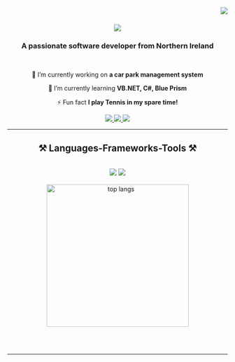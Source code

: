 <img align="right" src="https://visitor-badge.laobi.icu/badge?page_id=jNev75.jNev75" />

<h1 align="center">
  <a href="https://git.io/typing-svg">
    <img src="https://readme-typing-svg.herokuapp.com/?font=Righteous&size=35&center=true&vCenter=true&width=500&height=70&duration=4000&lines=Hi+There!+👋;+I'm+James+Neville!;" />
  </a>
</h1>

<h3 align="center">A passionate software developer from Northern Ireland</h3>

<br/>

<div align="center">
 
 🔭 I’m currently working on **a car park management system**
 
 🌱 I’m currently learning **VB.NET, C#, Blue Prism**

⚡ Fun fact **I play Tennis in my spare time!**

 </div>
 
<div align="center"> 
  <a href="mailto:nevillejam1@gmail.com">
    <img src="https://img.shields.io/badge/Gmail-333333?style=for-the-badge&logo=gmail&logoColor=red" />
  </a>
  <a href="https://uk.linkedin.com/in/james-neville-64999717b" target="_blank">
    <img src="https://img.shields.io/badge/LinkedIn-0077B5?style=for-the-badge&logo=linkedin&logoColor=white" target="_blank" />
  </a>
  <a href="https://github.com/jnev75" target="_blank">
     <img src="https://img.shields.io/badge/Portfolio-FF5722?style=for-the-badge&logo=todoist&logoColor=white" target="_blank" /> <!-- sqlite, safari, google-chrome are other good icon options -->
  </a>
</div>

 <hr/>
 
<h2 align="center">⚒️ Languages-Frameworks-Tools ⚒️</h2>
<br/>
<div align="center">
    <img src="https://skillicons.dev/icons?i=cs,dotnet,mysql,py,django,sqlite" />
    <img src="https://skillicons.dev/icons?i=visualstudio,vscode.idea" /><br>
</div>
<br>
<div align=center>
  <img width=325 align="center" src="https://github-readme-stats-salesp07.vercel.app/api/top-langs/?    username=salesp07&hide=HTML&langs_count=8&layout=compact&theme=react&border_radius=10&size_weight=0.5&count_weight=0.5&exclude_repo=github-readme-stats" alt="top langs" />
</div>

<br/><br/>

<hr/>
